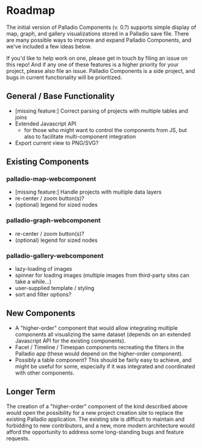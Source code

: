 # Roadmap

The initial version of Palladio Components (v. 0.?) supports simple display of map, graph, and gallery visualizations stored in a Palladio save file. There are many possible ways to improve and expand Palladio Components, and we've included a few ideas below.

If you'd like to help work on one, please get in touch by filing an issue on this repo! And if any one of these features is a higher priority for your project, please also file an issue. Palladio Components is a side project, and bugs in current functionality will be prioritized.

## General / Base Functionality

- [missing feature:] Correct parsing of projects with multiple tables and joins
- Extended Javascript API
  - for those who might want to control the components from JS, but also to facilitate multi-component integration
- Export current view to PNG/SVG?

## Existing Components

### palladio-map-webcomponent

- [missing feature:] Handle projects with multiple data layers
- re-center / zoom button(s)?
- (optional) legend for sized nodes

### palladio-graph-webcomponent

- re-center / zoom button(s)?
- (optional) legend for sized nodes

### palladio-gallery-webcomponent

- lazy-loading of images
- spinner for loading images (multiple images from third-party sites can take a while...)
- user-supplied template / styling
- sort and filter options?

## New Components

- A "higher-order" component that would allow integrating multiple components all visualizing the same dataset (depends on an extended Javascript API for the existing components).
- Facet / Timeline / Timespan components recreating the filters in the Palladio app (these would depend on the higher-order component).
- Possibly a table component? This should be fairly easy to achieve, and might be useful for some, especially if it was integrated and coordinated with other components.

## Longer Term

The creation of a "higher-order" component of the kind described above would open the possibility for a new project creation site to replace the existing Palladio application. The existing site is difficult to maintain and forbidding to new contributors, and a new, more modern architecture would afford the opportunity to address some long-standing bugs and feature requests.

